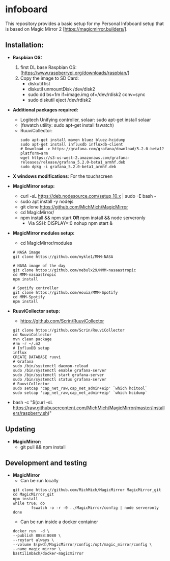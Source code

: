 # infoboard
This repository provides a basic setup for my Personal Infoboard setup that is based on Magic Mirror 2 [https://magicmirror.builders/].

Installation:
-------------
- **Raspbian OS:** 
    1. first DL base Raspbian OS: [https://www.raspberrypi.org/downloads/raspbian/]
    2. Copy the image to SD Card: 
        - diskutil list
        - diskutil unmountDisk /dev/disk2
        - sudo dd bs=1m if=image.img of=/dev/rdisk2 conv=sync
        - sudo diskutil eject /dev/rdisk2
- **Additional packages required:**
    - Logitech Unifying controller, solaar: sudo apt-get install solaar
    - (fswatch utility: sudo apt-get install fswatch)
    - RuuviCollector: 
        ```
        sudo apt-get install maven bluez bluez-hcidump
        sudo apt-get install influxdb influxdb-client
        # Download -> https://grafana.com/grafana/download/5.2.0-beta1?platform=arm
        wget https://s3-us-west-2.amazonaws.com/grafana-releases/release/grafana_5.2.0-beta1_armhf.deb 
        sudo dpkg -i grafana_5.2.0-beta1_armhf.deb 
        ```
- **X windows modifications**: For the touchscreen
- **MagicMirror setup:**
    - curl -sL https://deb.nodesource.com/setup_10.x | sudo -E bash -
    - sudo apt install -y nodejs
    - git clone https://github.com/MichMich/MagicMirror
    - cd MagicMirror/
    - npm install && npm start **OR** npm install && node serveronly
        - Via SSH: DISPLAY=:0 nohup npm start &
- **MagicMirror modules setup:**
    - cd MagicMirror/modules
    ```
    # NASA image
    git clone https://github.com/mykle1/MMM-NASA

    # NASA image of the day
    git clone https://github.com/nebulx29/MMM-nasaastropic
    cd MMM-nasaastropic
    npm install

    # Spotify controller
    git clone https://github.com/eouia/MMM-Spotify
    cd MMM-Spotify
    npm install
    ```
- **RuuviCollector setup:**
    - https://github.com/Scrin/RuuviCollector
    ```
    git clone https://github.com/Scrin/RuuviCollector
    cd RuuviCollector
    mvn clean package
    #rm -r ~/.m2
    # InfluxDB setup
    influx 
    CREATE DATABASE ruuvi
    # Grafana
    sudo /bin/systemctl daemon-reload
    sudo /bin/systemctl enable grafana-server
    sudo /bin/systemctl start grafana-server
    sudo /bin/systemctl status grafana-server
    # RuuviCollector
    sudo setcap 'cap_net_raw,cap_net_admin+eip' `which hcitool`
    sudo setcap 'cap_net_raw,cap_net_admin+eip' `which hcidump`
    ```


- bash -c "$(curl -sL https://raw.githubusercontent.com/MichMich/MagicMirror/master/installers/raspberry.sh)"


Updating 
--------
- **MagicMirror:**
    - git pull && npm install


Development and testing
-----------------------
- **MagicMirror**
    - Can be run locally
    ```
    git clone https://github.com/MichMich/MagicMirror MagicMirror_git
    cd MagicMirror_git
    npm install
    while true; do
            fswatch -o -r -0 ../MagicMirror/config | node serveronly
    done
    ```
    - Can be run inside a docker container
    ```
    docker run  -d \
	--publish 8888:8080 \
	--restart always \
	--volume $(pwd)/MagicMirror/config:/opt/magic_mirror/config \
	--name magic_mirror \
	bastilimbach/docker-magicmirror
    ```

   
